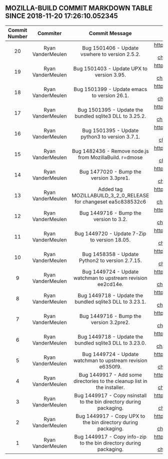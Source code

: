 ## MOZILLA-BUILD COMMIT MARKDOWN TABLE SINCE 2018-11-20 17:26:10.052345

| Commit Number | Commiter | Commit Message | Node | Date | 
|:---:|:----:|:----------------------------------:|:------:|:----:| 
|20|Ryan VanderMeulen |Bug 1501406 - Update vswhere to version 2.5.2.|https://hg.mozilla.org/mozilla-build/pushloghtml?changeset=c5a55cf36958|2018-10-23 19:12:46
|19|Ryan VanderMeulen |Bug 1501403 - Update UPX to version 3.95.|https://hg.mozilla.org/mozilla-build/pushloghtml?changeset=400ec3910570|2018-10-23 19:08:31
|18|Ryan VanderMeulen |Bug 1501399 - Update emacs to version 26.1.|https://hg.mozilla.org/mozilla-build/pushloghtml?changeset=5b1cf2c85207|2018-10-23 18:57:20
|17|Ryan VanderMeulen |Bug 1501395 - Update the bundled sqlite3 DLL to 3.25.2.|https://hg.mozilla.org/mozilla-build/pushloghtml?changeset=d45e1040d212|2018-10-23 18:55:33
|16|Ryan VanderMeulen |Bug 1501395 - Update python3 to version 3.7.1.|https://hg.mozilla.org/mozilla-build/pushloghtml?changeset=1af5fbf9b763|2018-10-23 18:53:23
|15|Ryan VanderMeulen |Bug 1482436 - Remove node.js from MozillaBuild. r=dmose|https://hg.mozilla.org/mozilla-build/pushloghtml?changeset=9ff8fbbd3d90|2018-10-23 18:41:21
|14|Ryan VanderMeulen |Bug 1477020 - Bump the version 3.3pre1.|https://hg.mozilla.org/mozilla-build/pushloghtml?changeset=6d35f442f9b9|2018-07-19 17:31:46
|13|Ryan VanderMeulen |Added tag MOZILLABUILD_3_2_0_RELEASE for changeset ea5c838532c6|https://hg.mozilla.org/mozilla-build/pushloghtml?changeset=b6d9557bd034|2018-05-03 13:11:46
|12|Ryan VanderMeulen |Bug 1449716 - Bump the version to 3.2.|https://hg.mozilla.org/mozilla-build/pushloghtml?changeset=ea5c838532c6|2018-05-03 13:07:27
|11|Ryan VanderMeulen |Bug 1449720 - Update 7-Zip to version 18.05.|https://hg.mozilla.org/mozilla-build/pushloghtml?changeset=bcaf5ce9bba0|2018-05-01 20:59:17
|10|Ryan VanderMeulen |Bug 1458358 - Update Python2 to version 2.7.15.|https://hg.mozilla.org/mozilla-build/pushloghtml?changeset=1fd714f4ea2a|2018-05-01 20:51:59
|9|Ryan VanderMeulen |Bug 1449724 - Update watchman to upstream revision ee2cd14e.|https://hg.mozilla.org/mozilla-build/pushloghtml?changeset=9db5787dc30d|2018-05-01 20:50:18
|8|Ryan VanderMeulen |Bug 1449718 - Update the bundled sqlite3 DLL to 3.23.1.|https://hg.mozilla.org/mozilla-build/pushloghtml?changeset=99700990f557|2018-04-12 16:32:58
|7|Ryan VanderMeulen |Bug 1449716 - Bump the version 3.2pre2.|https://hg.mozilla.org/mozilla-build/pushloghtml?changeset=eac9b85c3454|2018-04-12 16:31:36
|6|Ryan VanderMeulen |Bug 1449718 - Update the bundled sqlite3 DLL to 3.23.0.|https://hg.mozilla.org/mozilla-build/pushloghtml?changeset=9b032734525d|2018-04-09 22:47:10
|5|Ryan VanderMeulen |Bug 1449724 - Update watchman to upstream revision e6350f9.|https://hg.mozilla.org/mozilla-build/pushloghtml?changeset=bbf2dd4c5d13|2018-04-09 22:46:03
|4|Ryan VanderMeulen |Bug 1449917 - Add some directories to the cleanup list in the installer.|https://hg.mozilla.org/mozilla-build/pushloghtml?changeset=bfea4664d5cb|2018-04-02 18:32:28
|3|Ryan VanderMeulen |Bug 1449917 - Copy nsinstall to the bin directory during packaging.|https://hg.mozilla.org/mozilla-build/pushloghtml?changeset=2f24d60f24aa|2018-04-02 18:22:39
|2|Ryan VanderMeulen |Bug 1449917 - Copy UPX to the bin directory during packaging.|https://hg.mozilla.org/mozilla-build/pushloghtml?changeset=6b9b63e6ada0|2018-04-02 18:06:24
|1|Ryan VanderMeulen |Bug 1449917 - Copy info-zip to the bin directory during packaging.|https://hg.mozilla.org/mozilla-build/pushloghtml?changeset=464bad85c29f|2018-04-02 18:04:19


